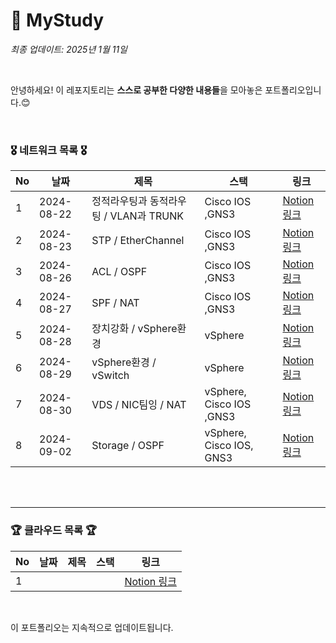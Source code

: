 # 🤗 MyStudy

*최종 업데이트: 2025년 1월 11일*

<br>

안녕하세요! 이 레포지토리는 **스스로 공부한 다양한 내용들**을 모아놓은 포트폴리오입니다.😊 <br>


<br>

### 🎖️ 네트워크 목록 🎖️

| No | 날짜       | 제목                     |  스택                   | 링크                           |
|----|------------|-------------------------|---------------------------------|------------------------|
| 1 | 2024-08-22  | 정적라우팅과 동적라우팅 / VLAN과 TRUNK  | Cisco IOS ,GNS3 | [Notion 링크](https://www.notion.so/0822-VLAN-TRUNK-3f0ab2add9d94ac5b49b4e1282fe0e85?pvs=4) |
| 2 | 2024-08-23  | STP / EtherChannel  | Cisco IOS ,GNS3 | [Notion 링크](https://coffee-impala-592.notion.site/0823-STP-EtherChannel-e0b856585624406bb024629360a4ed04?pvs=4) |
| 3 | 2024-08-26  | ACL / OSPF  | Cisco IOS ,GNS3 | [Notion 링크](https://coffee-impala-592.notion.site/0826-ACL-OSPF-7ad8c16b938943e6876d97df9a0120b4?pvs=4) |
| 4 | 2024-08-27  | SPF / NAT  | Cisco IOS ,GNS3 | [Notion 링크](https://coffee-impala-592.notion.site/0827-SPF-NAT-d4e147e04fad430db5f55e9bd3119c0c?pvs=4) |
| 5 | 2024-08-28  | 장치강화 / vSphere환경  | vSphere | [Notion 링크](https://coffee-impala-592.notion.site/0828-VM-vSphere-2595ba2221754e04aca9689b2ee1b535?pvs=4) |
| 6 | 2024-08-29  | vSphere환경 / vSwitch  | vSphere | [Notion 링크](https://coffee-impala-592.notion.site/0829-vSphere-vSwitch-6fa4cc2aa03045698eb3640b4f537698?pvs=4) |
| 7 | 2024-08-30  | VDS / NIC팀잉 / NAT  | vSphere, Cisco IOS ,GNS3 | [Notion 링크](https://coffee-impala-592.notion.site/0830-vDS-NIC-NAT-bd4113ec35b148cd91ff3c4d38d691f5?pvs=4) |
| 8 | 2024-09-02  | Storage / OSPF | vSphere, Cisco IOS, GNS3 | [Notion 링크](https://coffee-impala-592.notion.site/0902-Storage-OSPF-f5aa777005ba492aa530c262ab54b8fe?pvs=4) |
<br>
<br>


---

### 🏆 클라우드 목록 🏆

| No | 날짜       | 제목                     |  스택                   | 링크                           |
|----|------------|-------------------------|---------------------------------|------------------------|
| 1 |   |   |  | [Notion 링크]() |

<br>

이 포트폴리오는 지속적으로 업데이트됩니다.
